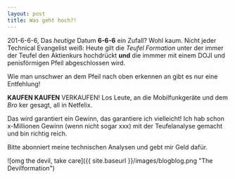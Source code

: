 ```yaml
---
layout: post
title: Was geht hoch?!
---
```


201-6-6-6, Das _heutige_ Datum **6-6-6** ein Zufall? Wohl kaum. Nicht jeder Technical Evangelist weiß: 
Heute gilt die _Teufel Formation_ unter der immer der Teufel den Aktienkurs hochdrückt **und** die immmer mit einem DOJI und penisförmigen Pfeil abgeschlossen wird.

Wie man unschwer an dem Pfeil nach oben erkennen an gibt es nur eine Entfehlung!

**KAUFEN KAUFEN** VERKAUFEN! Los Leute, an die Mobilfunkgeräte und dem _Bro_ ker gesagt, all in Netfelix.

Das wird garantiert ein Gewinn, das garantiere ich vielleicht! Ich hab schon x-Millionen Gewinn (wenn nicht sogar xxx) mit der Teufelanalyse gemacht und bin richtig reich. 

Bitte abonniert meine technischen Analysen und gebt mir Geld dafür.


![omg the devil, take care]({{ site.baseurl }}/images/blogblog.png "The Devilformation")
